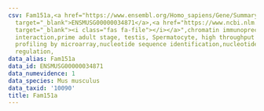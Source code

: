 ```yaml
---
csv: Fam151a,<a href="https://www.ensembl.org/Homo_sapiens/Gene/Summary?db=core;g=ENSMUSG00000034871"
  target="_blank">ENSMUSG00000034871</a>,<a href="https://www.ncbi.nlm.nih.gov/pubmed/23834426"
  target="_blank"><i class="fas fa-file"></i></a>",chromatin immunoprecipitation assay,direct
  interaction,prime adult stage, testis, Spermatocyte, high throughput transcription
  profiling by microarray,nucleotide sequence identification,nucleotide sequence identification,transcriptional
  regulation,
data_alias: Fam151a
data_id: ENSMUSG00000034871
data_numevidence: 1
data_species: Mus musculus
data_taxid: '10090'
title: Fam151a
---
```

